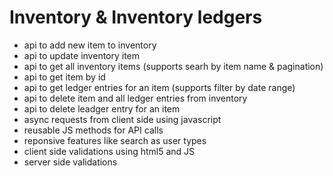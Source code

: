 # Inventory & Inventory ledgers
- api to add new item to inventory
- api to update inventory item
- api to get all inventory items (supports searh by item name & pagination)
- api to get item by id
- api to get ledger entries for an item (supports filter by date range)
- api to delete item and all ledger entries from inventory
- api to delete leadger entry for an item
- async requests from client side using javascript
- reusable JS methods for API calls
- reponsive features like search as user types
- client side validations using html5 and JS
- server side validations
